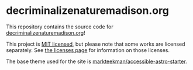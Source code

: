 # decriminalizenaturemadison.org

This repository contains the source code for [decriminalizenaturemadison.org](https://decriminalizenaturemadison.org)!

This project is [MIT licensed](LICENSE.md), but please note that some works are licensed separately.
See [the licenses page](src/pages/licenses.md) for information on those licenses.

The base theme used for the site is [markteekman/accessible-astro-starter](https://github.com/markteekman/accessible-astro-starter).
